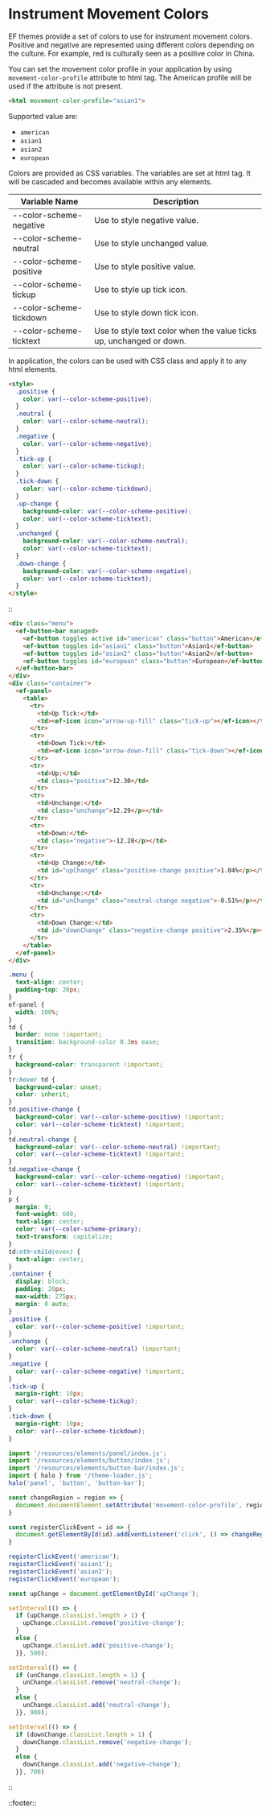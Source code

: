 <!--
type: page
title: Instrument Movement Colors
location: ./styles/movement-colors
layout: default
-->

# Instrument Movement Colors

EF themes provide a set of colors to use for instrument movement colors. Positive and negative are represented using different colors depending on the culture. For example, red is culturally seen as a positive color in China.

You can set the movement color profile in your application by using `movement-color-profile` attribute to html tag. The American profile will be used if the attribute is not present.

```html
<html movement-color-profile="asian1">
```

Supported value are:

* `american`
* `asian1`
* `asian2`
* `european`

Colors are provided as CSS variables. The variables are set at html tag. It will be cascaded and becomes available within any elements.

| Variable Name           | Description                                                         |
| ----------------------- | ------------------------------------------------------------------- |
| --color-scheme-negative | Use to style negative value.                                        |
| --color-scheme-neutral  | Use to style unchanged value.                                       |
| --color-scheme-positive | Use to style positive value.                                        |
| --color-scheme-tickup   | Use to style up tick icon.                                          |
| --color-scheme-tickdown | Use to style down tick icon.                                        |
| --color-scheme-ticktext | Use to style text color when the value ticks up, unchanged or down. |


In application, the colors can be used with CSS class and apply it to any html elements.

```html
<style>
  .positive {
    color: var(--color-scheme-positive);
  }
  .neutral {
    color: var(--color-scheme-neutral);
  }
  .negative {
    color: var(--color-scheme-negative);
  }
  .tick-up {
    color: var(--color-scheme-tickup);
  }
  .tick-down {
    color: var(--color-scheme-tickdown);
  }
  .up-change {
    background-color: var(--color-scheme-positive);
    color: var(--color-scheme-ticktext);
  }
  .unchanged {
    background-color: var(--color-scheme-neutral);
    color: var(--color-scheme-ticktext);
  }
  .down-change {
    background-color: var(--color-scheme-negative);
    color: var(--color-scheme-ticktext);
  }
</style>
```

::
```html
<div class="menu">
  <ef-button-bar managed>
    <ef-button toggles active id="american" class="button">American</ef-button>
    <ef-button toggles id="asian1" class="button">Asian1</ef-button>
    <ef-button toggles id="asian2" class="button">Asian2</ef-button>
    <ef-button toggles id="european" class="button">European</ef-button>
  </ef-button-bar>
</div>
<div class="container">
  <ef-panel>
    <table>
      <tr>
        <td>Up Tick:</td>
        <td><ef-icon icon="arrow-up-fill" class="tick-up"></ef-icon></td>
      </tr>
      <tr>
        <td>Down Tick:</td>
        <td><ef-icon icon="arrow-down-fill" class="tick-down"></ef-icon></td>
      </tr>
      <tr>
        <td>Up:</td>
        <td class="positive">12.30</td>
      </tr>
      <tr>
        <td>Unchange:</td>
        <td class="unchange">12.29</p></td>
      </tr>
      <tr>
        <td>Down:</td>
        <td class="negative">-12.28</p></td>
      </tr>
      <tr>
        <td>Up Change:</td>
        <td id="upChange" class="positive-change positive">1.04%</p></td>
      </tr>
      <tr>
        <td>Unchange:</td>
        <td id="unChange" class="neutral-change negative">-0.51%</p></td>
      </tr>
      <tr>
        <td>Down Change:</td>
        <td id="downChange" class="negative-change positive">2.35%</p></td>
      </tr>
    </table>
  </ef-panel>
</div>
```
```css
.menu {
  text-align: center;
  padding-top: 20px;
}
ef-panel {
  width: 100%;
}
td {
  border: none !important;
  transition: background-color 0.3ms ease;
}
tr {
  background-color: transparent !important;
}
tr:hover td {
  background-color: unset;
  color: inherit;
}
td.positive-change {
  background-color: var(--color-scheme-positive) !important;
  color: var(--color-scheme-ticktext) !important;
}
td.neutral-change {
  background-color: var(--color-scheme-neutral) !important;
  color: var(--color-scheme-ticktext) !important;
}
td.negative-change {
  background-color: var(--color-scheme-negative) !important;
  color: var(--color-scheme-ticktext) !important;
}
p {
  margin: 0;
  font-weight: 600;
  text-align: center;
  color: var(--color-scheme-primary);
  text-transform: capitalize;
}
td:nth-child(even) {
  text-align: center;
}
.container {
  display: block;
  padding: 20px;
  max-width: 275px;
  margin: 0 auto;
}
.positive {
  color: var(--color-scheme-positive) !important;
}
.unchange {
  color: var(--color-scheme-neutral) !important;
}
.negative {
  color: var(--color-scheme-negative) !important;
}
.tick-up {
  margin-right: 10px;
  color: var(--color-scheme-tickup);
}
.tick-down {
  margin-right: 10px;
  color: var(--color-scheme-tickdown);
}
```
```javascript
import '/resources/elements/panel/index.js';
import '/resources/elements/button/index.js';
import '/resources/elements/button-bar/index.js';
import { halo } from '/theme-loader.js';
halo('panel', 'button', 'button-bar');

const changeRegion = region => {
  document.documentElement.setAttribute('movement-color-profile', region);
}

const registerClickEvent = id => {
  document.getElementById(id).addEventListener('click', () => changeRegion(id));
}

registerClickEvent('american');
registerClickEvent('asian1');
registerClickEvent('asian2');
registerClickEvent('european');

const upChange = document.getElementById('upChange');

setInterval(() => {
  if (upChange.classList.length > 1) {
    upChange.classList.remove('positive-change');
  }
  else {
    upChange.classList.add('positive-change');
  }}, 500);

setInterval(() => {
  if (unChange.classList.length > 1) {
    unChange.classList.remove('neutral-change');
  }
  else {
    unChange.classList.add('neutral-change');
  }}, 900);

setInterval(() => {
  if (downChange.classList.length > 1) {
    downChange.classList.remove('negative-change');
  }
  else {
    downChange.classList.add('negative-change');
  }}, 700)
```
::

::footer::
